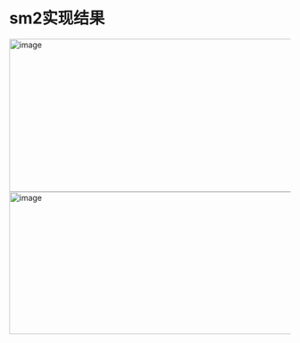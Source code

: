 # sm2实现结果
<img width="1544" height="274" alt="image" src="https://github.com/user-attachments/assets/8db9381b-70f4-442b-b448-925c48d893f2" />
<img width="632" height="255" alt="image" src="https://github.com/user-attachments/assets/dd0aca8a-dfae-4ea2-b2df-b3c1654f0f7e" />



